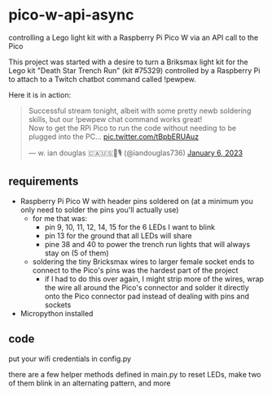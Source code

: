 # pico-w-api-async

controlling a Lego light kit with a Raspberry Pi Pico W via an API call to the Pico

This project was started with a desire to turn a Briksmax light kit for the Lego kit "Death Star Trench Run" (kit #75329) controlled by a Raspberry Pi to attach to a Twitch chatbot command called !pewpew.

Here it is in action:

<blockquote class="twitter-tweet"><p lang="en" dir="ltr">Successful stream tonight, albeit with some pretty newb soldering skills, but our !pewpew chat command works great!<br>Now to get the RPi Pico to run the code without needing to be plugged into the PC... <a href="https://t.co/tBpbERUAuz">pic.twitter.com/tBpbERUAuz</a></p>&mdash; w. ian douglas 🇨🇦🇺🇸🥑🎙️ (@iandouglas736) <a href="https://twitter.com/iandouglas736/status/1611237264490901505?ref_src=twsrc%5Etfw">January 6, 2023</a></blockquote>


## requirements

- Raspberry Pi Pico W with header pins soldered on (at a minimum you only need to solder the pins you'll actually use)
  - for me that was:
    - pin 9, 10, 11, 12, 14, 15 for the 6 LEDs I want to blink
    - pin 13 for the ground that all LEDs will share
    - pine 38 and 40 to power the trench run lights that will always stay on (5 of them)
  - soldering the tiny Bricksmax wires to larger female socket ends to connect to the Pico's pins was the hardest part of the project
    - if I had to do this over again, I might strip more of the wires, wrap the wire all around the Pico's connector and solder it directly onto the Pico connector pad instead of dealing with pins and sockets
- Micropython installed

## code

put your wifi credentials in config.py

there are a few helper methods defined in main.py to reset LEDs, make two of them blink in an alternating pattern, and more

